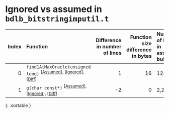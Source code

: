 # Ignored vs assumed in `bdlb_bitstringimputil.t`

<script src="../sorttable.js"></script>

|   Index | Function                                                                                                                   |   Difference in number of lines |   Function size difference in bytes | Number of lines in assumed build   | Number of bytes in assumed build   | Number of lines in ignored build   | Number of bytes in ignored build   |
|--------:|:---------------------------------------------------------------------------------------------------------------------------|--------------------------------:|------------------------------------:|:-----------------------------------|:-----------------------------------|:-----------------------------------|:-----------------------------------|
|       0 | `find1AtMaxOracle(unsigned long)` <sup>\[[Assumed](0.assume.s.txt)\], \[[Ignored](0.none.s.txt)\], \[[Diff](0.diff.html)\] |                               1 |                                  16 | 128                                | 4,200,672                          | 112                                | 4,200,672                          |
|       1 | `g(char const*)` <sup>\[[Assumed](1.assume.s.txt)\], \[[Ignored](1.none.s.txt)\], \[[Diff](1.diff.html)\]                  |                              -2 |                                   0 | 2,240                              | 4,400,528                          | 2,240                              | 4,400,528                          |
{: .sortable }

